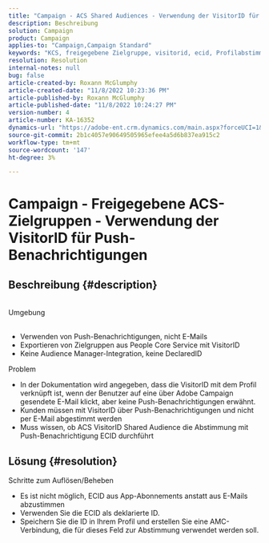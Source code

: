 ```yaml
---
title: "Campaign - ACS Shared Audiences - Verwendung der VisitorID für Push-Benachrichtigungen"
description: Beschreibung
solution: Campaign
product: Campaign
applies-to: "Campaign,Campaign Standard"
keywords: "KCS, freigegebene Zielgruppe, visitorid, ecid, Profilabstimmung, Push-Benachrichtigungen"
resolution: Resolution
internal-notes: null
bug: false
article-created-by: Roxann McGlumphy
article-created-date: "11/8/2022 10:23:36 PM"
article-published-by: Roxann McGlumphy
article-published-date: "11/8/2022 10:24:27 PM"
version-number: 4
article-number: KA-16352
dynamics-url: "https://adobe-ent.crm.dynamics.com/main.aspx?forceUCI=1&pagetype=entityrecord&etn=knowledgearticle&id=647e0ff9-b35f-ed11-9561-6045bd006704"
source-git-commit: 2b1c4057e90649505965efee4a5d6b837ea915c2
workflow-type: tm+mt
source-wordcount: '147'
ht-degree: 3%

---
```


# Campaign - Freigegebene ACS-Zielgruppen - Verwendung der VisitorID für Push-Benachrichtigungen

## Beschreibung {#description}

<br>Umgebung<br><br>
- Verwenden von Push-Benachrichtigungen, nicht E-Mails
- Exportieren von Zielgruppen aus People Core Service mit VisitorID
- Keine Audience Manager-Integration, keine DeclaredID

Problem
- In der Dokumentation wird angegeben, dass die VisitorID mit dem Profil verknüpft ist, wenn der Benutzer auf eine über Adobe Campaign gesendete E-Mail klickt, aber keine Push-Benachrichtigungen erwähnt.
- Kunden müssen mit VisitorID über Push-Benachrichtigungen und nicht per E-Mail abgestimmt werden
- Muss wissen, ob ACS VisitorID Shared Audience die Abstimmung mit Push-Benachrichtigung ECID durchführt







## Lösung {#resolution}


Schritte zum Auflösen/Beheben

- Es ist nicht möglich, ECID aus App-Abonnements anstatt aus E-Mails abzustimmen
- Verwenden Sie die ECID als deklarierte ID.
- Speichern Sie die ID in Ihrem Profil und erstellen Sie eine AMC-Verbindung, die für dieses Feld zur Abstimmung verwendet werden soll.



